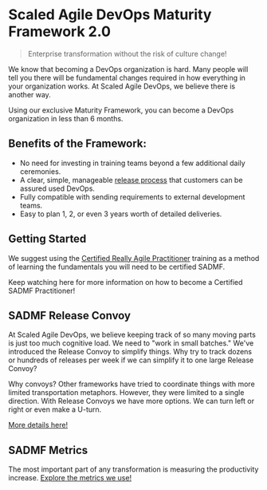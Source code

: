 # Scaled Agile DevOps Maturity Framework 2.0

>Enterprise transformation without the risk of culture change!

We know that becoming a DevOps organization is hard. Many people will tell you there will be fundamental changes
required in how everything in your organization works. At Scaled Agile DevOps, we believe there is another way.

Using
our exclusive Maturity Framework, you can become a DevOps organization in less than 6 months.

## Benefits of the Framework:

- No need for investing in training teams beyond a few additional daily ceremonies.
- A clear, simple, manageable [release process](#sadmf-release-process) that customers can be assured used DevOps.
- Fully compatible with sending requirements to external development teams.
- Easy to plan 1, 2, or even 3 years worth of detailed deliveries.

## Getting Started

We suggest using the [Certified Really Agile Practitioner](https://www.youtube.com/watch?v=cwbiSCgiZNA) training as a method of learning the fundamentals you will need
to be certified SADMF.

Keep watching here for more information on how to become a Certified SADMF Practitioner!

## SADMF Release Convoy

At Scaled Agile DevOps, we believe keeping track of so many moving parts is just too much cognitive load. We need to
"work in small batches." We've
introduced the Release Convoy to simplify things. Why try to track dozens or hundreds of releases per week if we can
simplify it to one large Release Convoy?

Why convoys? Other frameworks have tried to coordinate things with more limited transportation metaphors. However, they were limited to a single direction.
With Release Convoys we have more options. We can turn left or right or even make a U-turn.

[More details here!](./release_process.md)

## SADMF Metrics

The most important part of any transformation is measuring the productivity increase. [Explore the metrics we use!](./metrics.md)

